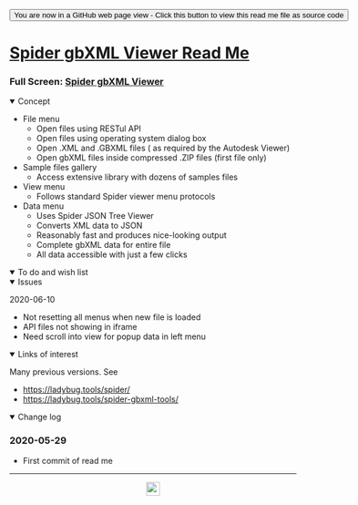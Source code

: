 <span style=display:none; >[You are now in a GitHub source code view - click this link to view Read Me file as a web page]( https://ladybug.tools/spider-2020/spider-gbxml-viewer/readme.html "View file as a web page." ) </span>

<div><input type=button class = 'btn btn-secondary btn-sm' onclick=window.location.href="https://github.com/ladybug-tools/spider-2020/tree/master/spider-gbxml-viewer/";
value='You are now in a GitHub web page view - Click this button to view this read me file as source code' ></div>


# [Spider gbXML Viewer Read Me]( ./readme.html )

<!--@@@
<iframe src=index.html class=iframe-resize></iframe>
_Spider gbXML Viewer_
@@@-->

### Full Screen: [Spider gbXML Viewer]( https://www.ladybug.tools/spider-2020/spider-gbxml-viewer/ )


<details open >
<summary>Concept</summary>

* File menu
    * Open files using RESTul API
    * Open files using operating system dialog box
    * Open .XML and .GBXML files ( as required by the Autodesk Viewer) 
    * Open gbXML files inside compressed .ZIP files (first file only) 
* Sample files gallery
    * Access extensive library with dozens of samples files
* View menu
    * Follows standard Spider viewer menu protocols
* Data menu
    * Uses Spider JSON Tree Viewer
    * Converts XML data to JSON
    * Reasonably fast and produces nice-looking output
    * Complete gbXML data for entire file
    * All data accessible with just a few clicks


</details>

<details open >
<summary>To do and wish list </summary>


</details>

<details open >
<summary>Issues </summary>

2020-06-10

* Not resetting all menus when new file is loaded
* API files not showing in iframe
* Need scroll into view for popup data in left menu

</details>

<details open >
<summary>Links of interest</summary>

Many previous versions. See

* https://ladybug.tools/spider/
* https://ladybug.tools/spider-gbxml-tools/



</details>

<details open >
<summary>Change log </summary>


### 2020-05-29

* First commit of read me

</details>

***

<center title="hello! Click me to go up to the top" ><a href=javascript:window.scrollTo(0,0); > <img width=24 src="https://ladybug.tools/artwork/icons_bugs/ico/spider.ico" > </a></center>


